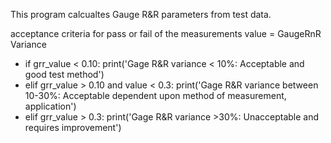 This program calcualtes Gauge R&R parameters from test data.

acceptance criteria for pass or fail of the measurements value = GaugeRnR Variance

- if grr_value < 0.10: print('Gage R&R variance < 10%: Acceptable and good test method')
- elif grr_value > 0.10 and value < 0.3: print('Gage R&R variance between 10-30%: Acceptable dependent upon method of measurement, application')
- elif grr_value > 0.3: print('Gage R&R variance >30%: Unacceptable and requires improvement')